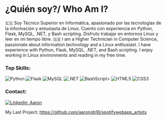 # ¿Quién soy?/ Who Am I?

🇪🇸 Soy Técnico Superior en Informática, apasionado por las tecnologías de la información y entusiasta de Linux. Cuento con experiencia en Python, Flask, MySQL, .NET, y Bash scripting. Disfruto trabajar en entornos Linux y leer en mi tiempo libre.
🇬🇧 I am a Higher Technician in Computer Science, passionate about information technology and a Linux enthusiast. I have experience with Python, Flask, MySQL, .NET, and Bash scripting. I enjoy working in Linux environments and reading in my free time.

### Top Skills:
 ![Python](https://img.shields.io/badge/python-3670A0?style=for-the-badge&logo=python&logoColor=ffdd54)  ![Flask](https://img.shields.io/badge/flask-%23000.svg?style=for-the-badge&logo=flask&logoColor=white)  ![MySQL](https://img.shields.io/badge/MySQL-00000F?style=for-the-badge&logo=mysql&logoColor=white) ![.NET](https://img.shields.io/badge/.NET-5C2D91?style=for-the-badge&logo=.net&logoColor=white)  ![BashScript](https://img.shields.io/badge/bash%20script-0101?style=flat&logo=gnubash&logoColor=%23FFFFFF&labelColor=%23000000)>  ![HTML5](https://img.shields.io/badge/HTML5-E34F26?style=for-the-badge&logo=html5&logoColor=white)  ![CSS3](https://img.shields.io/badge/CSS3-1572B6?style=for-the-badge&logo=css3&logoColor=white) 

### Contact:
[![Linkedin: Aaron](https://img.shields.io/badge/-Ghazi-blue?style=flat-square&logo=Linkedin&logoColor=white&link=https://www.linkedin.com/in/aaron-bastardo-47ab98216/)](https://www.linkedin.com/in/aaron-bastardo-47ab98216/)

My Last Project: https://github.com/aarongb16/spotifywebapp_artists
